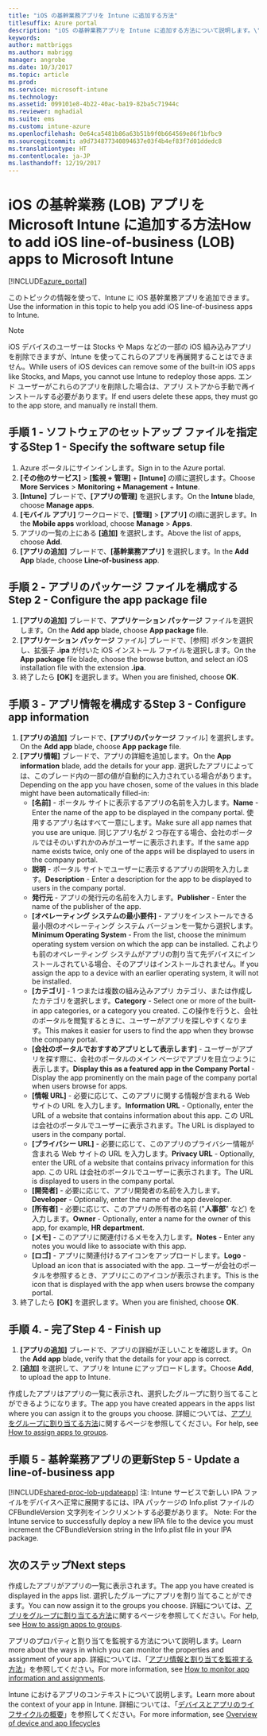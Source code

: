```yaml
---
title: "iOS の基幹業務アプリを Intune に追加する方法"
titlesuffix: Azure portal
description: "iOS の基幹業務アプリを Intune に追加する方法について説明します。\""
keywords: 
author: mattbriggs
ms.author: mabrigg
manager: angrobe
ms.date: 10/3/2017
ms.topic: article
ms.prod: 
ms.service: microsoft-intune
ms.technology: 
ms.assetid: 099101e8-4b22-40ac-ba19-82ba5c71944c
ms.reviewer: mghadial
ms.suite: ems
ms.custom: intune-azure
ms.openlocfilehash: 0e64ca5481b86a63b51b9f0b664569e86f1bfbc9
ms.sourcegitcommit: a9d734877340894637e03f4b4ef83f7d01ddedc8
ms.translationtype: HT
ms.contentlocale: ja-JP
ms.lasthandoff: 12/19/2017
---
```

# <a name="how-to-add-ios-line-of-business-lob-apps-to-microsoft-intune"></a><span data-ttu-id="b6598-103">iOS の基幹業務 (LOB) アプリを Microsoft Intune に追加する方法</span><span class="sxs-lookup"><span data-stu-id="b6598-103">How to add iOS line-of-business (LOB) apps to Microsoft Intune</span></span>

[!INCLUDE[azure_portal](./includes/azure_portal.md)]

<span data-ttu-id="b6598-104">このトピックの情報を使って、Intune に iOS 基幹業務アプリを追加できます。</span><span class="sxs-lookup"><span data-stu-id="b6598-104">Use the information in this topic to help you add iOS line-of-business apps to Intune.</span></span>

>[!NOTE]
><span data-ttu-id="b6598-105">iOS デバイスのユーザーは Stocks や Maps などの一部の iOS 組み込みアプリを削除できますが、Intune を使ってこれらのアプリを再展開することはできません。</span><span class="sxs-lookup"><span data-stu-id="b6598-105">While users of iOS devices can remove some of the built-in iOS apps like Stocks, and Maps, you cannot use Intune to redeploy those apps.</span></span> <span data-ttu-id="b6598-106">エンド ユーザーがこれらのアプリを削除した場合は、アプリ ストアから手動で再インストールする必要があります。</span><span class="sxs-lookup"><span data-stu-id="b6598-106">If end users delete these apps, they must go to the app store, and manually re install them.</span></span>

## <a name="step-1---specify-the-software-setup-file"></a><span data-ttu-id="b6598-107">手順 1 - ソフトウェアのセットアップ ファイルを指定する</span><span class="sxs-lookup"><span data-stu-id="b6598-107">Step 1 - Specify the software setup file</span></span>

1. <span data-ttu-id="b6598-108">Azure ポータルにサインインします。</span><span class="sxs-lookup"><span data-stu-id="b6598-108">Sign in to the Azure portal.</span></span>
2. <span data-ttu-id="b6598-109">**[その他のサービス]** > **[監視 + 管理]** + **[Intune]** の順に選択します。</span><span class="sxs-lookup"><span data-stu-id="b6598-109">Choose **More Services** > **Monitoring + Management** + **Intune**.</span></span>
3. <span data-ttu-id="b6598-110">**[Intune]** ブレードで、**[アプリの管理]** を選択します。</span><span class="sxs-lookup"><span data-stu-id="b6598-110">On the **Intune** blade, choose **Manage apps**.</span></span>
4. <span data-ttu-id="b6598-111">**[モバイル アプリ]** ワークロードで、**[管理]** > **[アプリ]** の順に選択します。</span><span class="sxs-lookup"><span data-stu-id="b6598-111">In the **Mobile apps** workload, choose **Manage** > **Apps**.</span></span>
5. <span data-ttu-id="b6598-112">アプリの一覧の上にある **[追加]** を選択します。</span><span class="sxs-lookup"><span data-stu-id="b6598-112">Above the list of apps, choose **Add**.</span></span>
6. <span data-ttu-id="b6598-113">**[アプリの追加]** ブレードで、**[基幹業務アプリ]** を選択します。</span><span class="sxs-lookup"><span data-stu-id="b6598-113">In the **Add App** blade, choose **Line-of-business app**.</span></span>

## <a name="step-2---configure-the-app-package-file"></a><span data-ttu-id="b6598-114">手順 2 - アプリのパッケージ ファイルを構成する</span><span class="sxs-lookup"><span data-stu-id="b6598-114">Step 2 - Configure the app package file</span></span>

1. <span data-ttu-id="b6598-115">**[アプリの追加]** ブレードで、**アプリケーション パッケージ** ファイルを選択します。</span><span class="sxs-lookup"><span data-stu-id="b6598-115">On the **Add app** blade, choose **App package** file.</span></span>
2. <span data-ttu-id="b6598-116">**[アプリケーション パッケージ** ファイル] ブレードで、[参照] ボタンを選択し、拡張子 **.ipa** が付いた iOS インストール ファイルを選択します。</span><span class="sxs-lookup"><span data-stu-id="b6598-116">On the **App package** file blade, choose the browse button, and select an iOS installation file with the extension **.ipa**.</span></span>
3. <span data-ttu-id="b6598-117">終了したら **[OK]** を選択します。</span><span class="sxs-lookup"><span data-stu-id="b6598-117">When you are finished, choose **OK**.</span></span>


## <a name="step-3---configure-app-information"></a><span data-ttu-id="b6598-118">手順 3 - アプリ情報を構成する</span><span class="sxs-lookup"><span data-stu-id="b6598-118">Step 3 - Configure app information</span></span>

1. <span data-ttu-id="b6598-119">**[アプリの追加]** ブレードで、**[アプリのパッケージ** ファイル] を選択します。</span><span class="sxs-lookup"><span data-stu-id="b6598-119">On the **Add app** blade, choose **App package** file.</span></span>
2. <span data-ttu-id="b6598-120">**[アプリ情報]** ブレードで、アプリの詳細を追加します。</span><span class="sxs-lookup"><span data-stu-id="b6598-120">On the **App information** blade, add the details for your app.</span></span> <span data-ttu-id="b6598-121">選択したアプリによっては、このブレード内の一部の値が自動的に入力されている場合があります。</span><span class="sxs-lookup"><span data-stu-id="b6598-121">Depending on the app you have chosen, some of the values in this blade might have been automatically filled-in:</span></span>
    - <span data-ttu-id="b6598-122">**[名前]** - ポータル サイトに表示するアプリの名前を入力します。</span><span class="sxs-lookup"><span data-stu-id="b6598-122">**Name** - Enter the name of the app to be displayed in the company portal.</span></span> <span data-ttu-id="b6598-123">使用するアプリ名はすべて一意にします。</span><span class="sxs-lookup"><span data-stu-id="b6598-123">Make sure all app names that you use are unique.</span></span> <span data-ttu-id="b6598-124">同じアプリ名が 2 つ存在する場合、会社のポータルではそのいずれかのみがユーザーに表示されます。</span><span class="sxs-lookup"><span data-stu-id="b6598-124">If the same app name exists twice, only one of the apps will be displayed to users in the company portal.</span></span>
    - <span data-ttu-id="b6598-125">**説明** - ポータル サイトでユーザーに表示するアプリの説明を入力します。</span><span class="sxs-lookup"><span data-stu-id="b6598-125">**Description** - Enter a description for the app to be displayed to users in the company portal.</span></span>
    - <span data-ttu-id="b6598-126">**発行元** - アプリの発行元の名前を入力します。</span><span class="sxs-lookup"><span data-stu-id="b6598-126">**Publisher** - Enter the name of the publisher of the app.</span></span>
    - <span data-ttu-id="b6598-127">**[オペレーティング システムの最小要件]** - アプリをインストールできる最小限のオペレーティング システム バージョンを一覧から選択します。</span><span class="sxs-lookup"><span data-stu-id="b6598-127">**Minimum Operating System** - From the list, choose the minimum operating system version on which the app can be installed.</span></span> <span data-ttu-id="b6598-128">これよりも前のオペレーティング システムがアプリの割り当て先デバイスにインストールされている場合、そのアプリはインストールされません。</span><span class="sxs-lookup"><span data-stu-id="b6598-128">If you assign the app to a device with an earlier operating system, it will not be installed.</span></span>
    - <span data-ttu-id="b6598-129">**[カテゴリ]** - 1 つまたは複数の組み込みアプリ カテゴリ、または作成したカテゴリを選択します。</span><span class="sxs-lookup"><span data-stu-id="b6598-129">**Category** - Select one or more of the built-in app categories, or a category you created.</span></span> <span data-ttu-id="b6598-130">この操作を行うと、会社のポータルを閲覧するときに、ユーザーがアプリを探しやすくなります。</span><span class="sxs-lookup"><span data-stu-id="b6598-130">This makes it easier for users to find the app when they browse the company portal.</span></span>
    - <span data-ttu-id="b6598-131">**[会社のポータルでおすすめアプリとして表示します]** - ユーザーがアプリを探す際に、会社のポータルのメイン ページでアプリを目立つように表示します。</span><span class="sxs-lookup"><span data-stu-id="b6598-131">**Display this as a featured app in the Company Portal** - Display the app prominently on the main page of the company portal when users browse for apps.</span></span>
    - <span data-ttu-id="b6598-132">**[情報 URL]** - 必要に応じて、このアプリに関する情報が含まれる Web サイトの URL を入力します。</span><span class="sxs-lookup"><span data-stu-id="b6598-132">**Information URL** - Optionally, enter the URL of a website that contains information about this app.</span></span> <span data-ttu-id="b6598-133">この URL は会社のポータルでユーザーに表示されます。</span><span class="sxs-lookup"><span data-stu-id="b6598-133">The URL is displayed to users in the company portal.</span></span>
    - <span data-ttu-id="b6598-134">**[プライバシー URL]** - 必要に応じて、このアプリのプライバシー情報が含まれる Web サイトの URL を入力します。</span><span class="sxs-lookup"><span data-stu-id="b6598-134">**Privacy URL** - Optionally, enter the URL of a website that contains privacy information for this app.</span></span> <span data-ttu-id="b6598-135">この URL は会社のポータルでユーザーに表示されます。</span><span class="sxs-lookup"><span data-stu-id="b6598-135">The URL is displayed to users in the company portal.</span></span>
    - <span data-ttu-id="b6598-136">**[開発者]** - 必要に応じて、アプリ開発者の名前を入力します。</span><span class="sxs-lookup"><span data-stu-id="b6598-136">**Developer** - Optionally, enter the name of the app developer.</span></span>
    - <span data-ttu-id="b6598-137">**[所有者]** - 必要に応じて、このアプリの所有者の名前 ("**人事部**" など) を入力します。</span><span class="sxs-lookup"><span data-stu-id="b6598-137">**Owner** - Optionally, enter a name for the owner of this app, for example, **HR department**.</span></span>
    - <span data-ttu-id="b6598-138">**[メモ]** - このアプリに関連付けるメモを入力します。</span><span class="sxs-lookup"><span data-stu-id="b6598-138">**Notes** - Enter any notes you would like to associate with this app.</span></span>
    - <span data-ttu-id="b6598-139">**[ロゴ]** - アプリに関連付けるアイコンをアップロードします。</span><span class="sxs-lookup"><span data-stu-id="b6598-139">**Logo** - Upload an icon that is associated with the app.</span></span> <span data-ttu-id="b6598-140">ユーザーが会社のポータルを参照するとき、アプリにこのアイコンが表示されます。</span><span class="sxs-lookup"><span data-stu-id="b6598-140">This is the icon that is displayed with the app when users browse the company portal.</span></span>
3. <span data-ttu-id="b6598-141">終了したら **[OK]** を選択します。</span><span class="sxs-lookup"><span data-stu-id="b6598-141">When you are finished, choose **OK**.</span></span>

## <a name="step-4---finish-up"></a><span data-ttu-id="b6598-142">手順 4. - 完了</span><span class="sxs-lookup"><span data-stu-id="b6598-142">Step 4 - Finish up</span></span>

1. <span data-ttu-id="b6598-143">**[アプリの追加]** ブレードで、アプリの詳細が正しいことを確認します。</span><span class="sxs-lookup"><span data-stu-id="b6598-143">On the **Add app** blade, verify that the details for your app is correct.</span></span>
2. <span data-ttu-id="b6598-144">**[追加]** を選択して、アプリを Intune にアップロードします。</span><span class="sxs-lookup"><span data-stu-id="b6598-144">Choose **Add**, to upload the app to Intune.</span></span>

<span data-ttu-id="b6598-145">作成したアプリはアプリの一覧に表示され、選択したグループに割り当てることができるようになります。</span><span class="sxs-lookup"><span data-stu-id="b6598-145">The app you have created appears in the apps list where you can assign it to the groups you choose.</span></span> <span data-ttu-id="b6598-146">詳細については、[アプリをグループに割り当てる方法](apps-deploy.md)に関するページを参照してください。</span><span class="sxs-lookup"><span data-stu-id="b6598-146">For help, see [How to assign apps to groups](apps-deploy.md).</span></span>

## <a name="step-5---update-a-line-of-business-app"></a><span data-ttu-id="b6598-147">手順 5 - 基幹業務アプリの更新</span><span class="sxs-lookup"><span data-stu-id="b6598-147">Step 5 - Update a line-of-business app</span></span>

[!INCLUDE[shared-proc-lob-updateapp](./includes/shared-proc-lob-updateapp.md)]<span data-ttu-id="b6598-148"> 注: Intune サービスで新しい IPA ファイルをデバイスへ正常に展開するには、IPA パッケージの Info.plist ファイルの CFBundleVersion 文字列をインクリメントする必要があります。</span><span class="sxs-lookup"><span data-stu-id="b6598-148"> Note: For the Intune service to successfully deploy a new IPA file to the device you must increment the CFBundleVersion string in the Info.plist file in your IPA package.</span></span>

## <a name="next-steps"></a><span data-ttu-id="b6598-149">次のステップ</span><span class="sxs-lookup"><span data-stu-id="b6598-149">Next steps</span></span>

<span data-ttu-id="b6598-150">作成したアプリがアプリの一覧に表示されます。</span><span class="sxs-lookup"><span data-stu-id="b6598-150">The app you have created is displayed in the apps list.</span></span> <span data-ttu-id="b6598-151">選択したグループにアプリを割り当てることができます。</span><span class="sxs-lookup"><span data-stu-id="b6598-151">You can now assign it to the groups you choose.</span></span> <span data-ttu-id="b6598-152">詳細については、[アプリをグループに割り当てる方法](apps-deploy.md)に関するページを参照してください。</span><span class="sxs-lookup"><span data-stu-id="b6598-152">For help, see [How to assign apps to groups](apps-deploy.md).</span></span>

<span data-ttu-id="b6598-153">アプリのプロパティと割り当てを監視する方法について説明します。</span><span class="sxs-lookup"><span data-stu-id="b6598-153">Learn more about the ways in which you can monitor the properties and assignment of your app.</span></span> <span data-ttu-id="b6598-154">詳細については、「[アプリ情報と割り当てを監視する方法](apps-monitor.md)」を参照してください。</span><span class="sxs-lookup"><span data-stu-id="b6598-154">For more information, see [How to monitor app information and assignments](apps-monitor.md).</span></span>

<span data-ttu-id="b6598-155">Intune におけるアプリのコンテキストについて説明します。</span><span class="sxs-lookup"><span data-stu-id="b6598-155">Learn more about the context of your app in Intune.</span></span> <span data-ttu-id="b6598-156">詳細については、「[デバイスとアプリのライフサイクルの概要](introduction-device-app-lifecycles.md)」を参照してください。</span><span class="sxs-lookup"><span data-stu-id="b6598-156">For more information, see [Overview of device and app lifecycles](introduction-device-app-lifecycles.md)</span></span>
